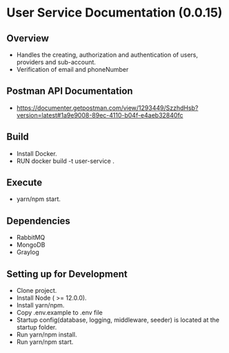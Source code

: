 # User Service Documentation (0.0.15)

## Overview
- Handles the creating, authorization and authentication of users, providers and sub-account.
- Verification of email and phoneNumber

## Postman API Documentation
- https://documenter.getpostman.com/view/1293449/SzzhdHsb?version=latest#1a9e9008-89ec-4110-b04f-e4aeb32840fc

## Build
- Install Docker.
- RUN docker build -t user-service .

## Execute
- yarn/npm start.

## Dependencies
- RabbitMQ
- MongoDB
- Graylog


## Setting up for Development

- Clone project.
- Install Node ( >= 12.0.0).
- Install yarn/npm.
- Copy .env.example to .env file
- Startup config(database, logging, middleware, seeder) is located at the startup folder.
- Run yarn/npm install.
- Run yarn/npm start.


